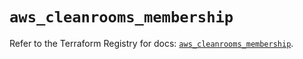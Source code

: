 # `aws_cleanrooms_membership`

Refer to the Terraform Registry for docs: [`aws_cleanrooms_membership`](https://registry.terraform.io/providers/hashicorp/aws/5.94.1/docs/resources/cleanrooms_membership).
